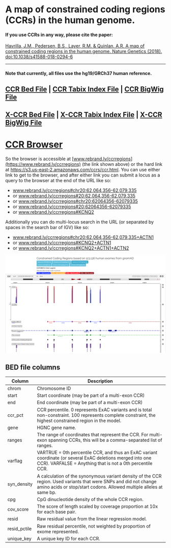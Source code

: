 # A map of constrained coding regions (CCRs) in the human genome.

#### If you use CCRs in any way, please cite the paper:

[Havrilla, J.M., Pedersen, B.S., Layer, R.M. & Quinlan, A.R. A map of constrained coding regions in the human genome. Nature Genetics (2018). doi:10.1038/s41588-018-0294-6](https://www.nature.com/articles/s41588-018-0294-6)

----------

#### Note that currently, all files use the hg19/GRCh37 human reference.

## [CCR Bed File](https://s3.us-east-2.amazonaws.com/ccrs/ccrs/ccrs.autosomes.v2.20180420.bed.gz "CCR Bed File") | [CCR Tabix Index File](https://s3.us-east-2.amazonaws.com/ccrs/ccrs/ccrs.autosomes.v2.20180420.bed.gz.tbi "CCR Tabix Index File") | [CCR BigWig File](https://s3.us-east-2.amazonaws.com/ccrs/ccrs/ccrs.autosomes.v2.20180420.bw "CCR BigWig File") ##
## [X-CCR Bed File](https://s3.us-east-2.amazonaws.com/ccrs/ccrs/ccrs.xchrom.v2.20180420.bed.gz "CCR Bed File") | [X-CCR Tabix Index File](https://s3.us-east-2.amazonaws.com/ccrs/ccrs/ccrs.xchrom.v2.20180420.bed.gz.tbi "CCR Tabix Index File") | [X-CCR BigWig File](https://s3.us-east-2.amazonaws.com/ccrs/ccrs/ccrs.xchrom.v2.20180420.bw "CCR BigWig File") ##

# [CCR Browser](https://www.rebrand.ly/ccrregions "CCR Browser")

So the browser is accessible at [www.rebrand.ly/ccrregions](https://www.rebrand.ly/ccrregions) (the link shown above) or the hard link at https://s3.us-east-2.amazonaws.com/ccrs/ccr.html.  You can use either link to get to the browser, and after either link you can submit a locus as a query to the browser at the end of the URL like so:
* www.rebrand.ly/ccrregions#chr20:62,064,356-62,079,335
* or www.rebrand.ly/ccrregions#20:62,064,356-62,079,335 
* or www.rebrand.ly/ccrregions#chr20:62064356-62079335 
* or www.rebrand.ly/ccrregions#20:62064356-62079335
* or www.rebrand.ly/ccrregions#KCNQ2 

Additionally you can do multi-locus search in the URL (or separated by spaces in the search bar of IGV) like so:
* www.rebrand.ly/ccrregions#chr20:62,064,356-62,079,335+ACTN1
* or www.rebrand.ly/ccrregions#KCNQ2+ACTN1
* or www.rebrand.ly/ccrregions#KCNQ2+ACTN1+ACTN2

![Browser Screenshot](images/browserscreenshot.png "Browser Screenshot")

## BED file columns
Column              | Description |
--------            | ----------- |
chrom               | Chromosome ID  
start               | Start coordinate (may be part of a multi-exon CCR)
end                 | End coordinate (may be part of a multi-exon CCR)
ccr_pct             | CCR percentile.  0 represents ExAC variants and is total non-constraint.  100 represents complete constraint, the highest constrained region in the model. 
gene                | HGNC gene name.
ranges              | The range of coordinates that represent the CCR.  For multi-exon spanning CCRs, this will be a comma-separated list of ranges.
varflag             | VARTRUE = 0th percentile CCR, and thus an ExAC variant coordinate (or several ExAC deletions merged into one CCR).  VARFALSE = Anything that is not a 0th percentile CCR. 
syn_density         | A calculation of the synonymous variant density of the CCR region.  Used variants that were SNPs and did not change amino acids or stop/start codons.  Allowed multiple alleles at same bp.
cpg                 | CpG dinucleotide density of the whole CCR region. 
cov_score           | The score of length scaled by coverage proportion at 10x for each base pair.  
resid               | Raw residual value from the linear regression model. 
resid_pctile        | Raw residual percentile, not weighted by proportion of exome represented.
unique_key          | A unique key ID for each CCR.
